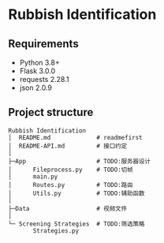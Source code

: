 # Rubbish Identification

## Requirements

- Python 3.8+
- Flask 3.0.0
- requests 2.28.1
- json 2.0.9

## Project structure

```shell
Rubbish Identification
│  README.md             # readmefirst
│  README-API.md         # 接口约定
│
├─App                    # TODO:服务器设计
│      Fileprocess.py    # TODO:切帧
│      main.py
│      Routes.py         # TODO:路由
│      Utils.py          # TODO:辅助函数
│
├─Data                   # 视频文件
│
└─ Screening Strategies  # TODO:筛选策略
       Strategies.py     
```
